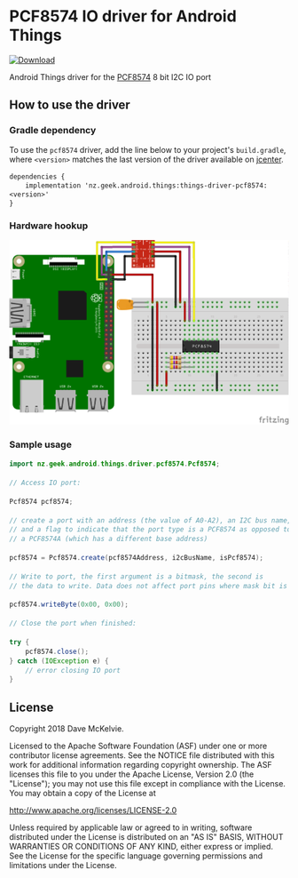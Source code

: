 PCF8574 IO driver for Android Things
====================================

[ ![Download](https://api.bintray.com/packages/davemckelvie/maven/things-driver-pcf8574/images/download.svg) ][latest]

Android Things driver for the [PCF8574](https://www.nxp.com/documents/data_sheet/PCF8574.pdf) 8 bit I2C IO port

How to use the driver
---------------------

### Gradle dependency

To use the `pcf8574` driver, add the line below to your project's `build.gradle`,
where `<version>` matches the last version of the driver available on [jcenter][latest].

```
dependencies {
    implementation 'nz.geek.android.things:things-driver-pcf8574:<version>'
}
```

### Hardware hookup

![Raspberry Pi Hookup](rpi3_pcf8574.png)

### Sample usage

```java
import nz.geek.android.things.driver.pcf8574.Pcf8574;

// Access IO port:

Pcf8574 pcf8574;

// create a port with an address (the value of A0-A2), an I2C bus name,
// and a flag to indicate that the port type is a PCF8574 as opposed to
// a PCF8574A (which has a different base address)

pcf8574 = Pcf8574.create(pcf8574Address, i2cBusName, isPcf8574);

// Write to port, the first argument is a bitmask, the second is
// the data to write. Data does not affect port pins where mask bit is 1

pcf8574.writeByte(0x00, 0x00);

// Close the port when finished:

try {
    pcf8574.close();
} catch (IOException e) {
    // error closing IO port
}
```

License
-------

Copyright 2018 Dave McKelvie.

Licensed to the Apache Software Foundation (ASF) under one or more contributor
license agreements.  See the NOTICE file distributed with this work for
additional information regarding copyright ownership.  The ASF licenses this
file to you under the Apache License, Version 2.0 (the "License"); you may not
use this file except in compliance with the License.  You may obtain a copy of
the License at

  http://www.apache.org/licenses/LICENSE-2.0

Unless required by applicable law or agreed to in writing, software
distributed under the License is distributed on an "AS IS" BASIS, WITHOUT
WARRANTIES OR CONDITIONS OF ANY KIND, either express or implied.  See the
License for the specific language governing permissions and limitations under
the License.

[latest]: https://bintray.com/davemckelvie/maven/things-driver-pcf8574/_latestVersion

